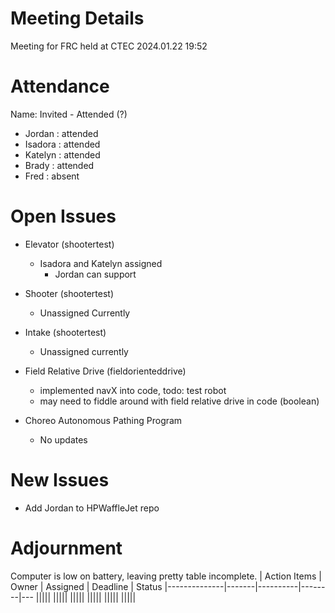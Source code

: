 # Meeting Details
Meeting for FRC held at CTEC 2024.01.22 19:52

# Attendance 
Name: Invited
    - Attended (?)
	
- Jordan : attended
- Isadora : attended 
- Katelyn : attended 
- Brady : attended
- Fred : absent 

# Open Issues
- Elevator (shootertest)
	- Isadora and Katelyn assigned
		- Jordan can support 
- Shooter (shootertest)
	- Unassigned Currently
- Intake (shootertest)	
	- Unassigned currently 

- Field Relative Drive (fieldorienteddrive) 
	- implemented navX into code, todo: test robot 
	- may need to fiddle around with field relative drive in code (boolean) 
- Choreo Autonomous Pathing Program
	- No updates

# New Issues
- Add Jordan to HPWaffleJet repo 

# Adjournment
Computer is low on battery, leaving pretty table incomplete. 
| Action Items | Owner | Assigned | Deadline | Status
|--------------|-------|----------|--------|---
|||||
|||||
|||||
|||||
|||||
|||||